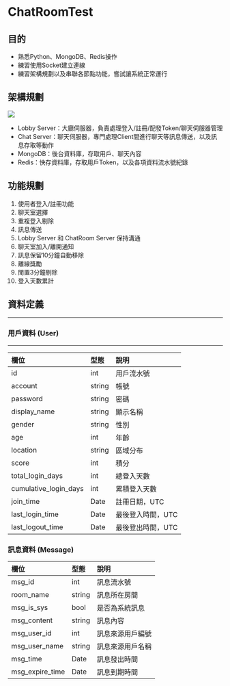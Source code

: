 # ChatRoomTest

## 目的

- 熟悉Python、MongoDB、Redis操作
- 練習使用Socket建立連線
- 練習架構規劃以及串聯各節點功能，嘗試讓系統正常運行

## 架構規劃

![](https://i.imgur.com/VuQaNrO.jpg)

- Lobby Server：大廳伺服器，負責處理登入/註冊/配發Token/聊天伺服器管理
- Chat Server：聊天伺服器，專門處理Client間進行聊天等訊息傳送，以及訊息存取等動作
- MongoDB：後台資料庫，存取用戶、聊天內容
- Redis：快存資料庫，存取用戶Token，以及各項資料流水號紀錄

## 功能規劃

1. 使用者登入/註冊功能
2. 聊天室選擇
3. 重複登入剔除
4. 訊息傳送
5. Lobby Server 和 ChatRoom Server 保持溝通
6. 聊天室加入/離開通知
7. 訊息保留10分鐘自動移除
8. 離線獎勵
9. 閒置3分鐘剔除
10. 登入天數累計

## 資料定義

----

### 用戶資料 (User)

----

| 欄位         | 型態   | 說明       |
|:------------ |:------ |:---------- |
| id           | int    | 用戶流水號 |
| account      | string | 帳號       |
| password     | string | 密碼       |
| display_name | string | 顯示名稱   |
| gender       | string | 性別       |
| age          | int    | 年齡       |
| location     | string | 區域分布   |
| score        | int    | 積分       |
| total_login_days      | int  | 總登入天數        |
| cumulative_login_days | int  | 累積登入天數      |
| join_time             | Date | 註冊日期，UTC     |
| last_login_time       | Date | 最後登入時間，UTC |
| last_logout_time      | Date | 最後登出時間，UTC |

### 訊息資料 (Message)

| 欄位            | 型態   | 說明             |
|:--------------- |:------ |:---------------- |
| msg_id          | int    | 訊息流水號       |
| room_name       | string | 訊息所在房間     |
| msg_is_sys      | bool   | 是否為系統訊息   |
| msg_content     | string | 訊息內容         |
| msg_user_id     | int    | 訊息來源用戶編號 |
| msg_user_name   | string | 訊息來源用戶名稱 |
| msg_time        | Date   | 訊息發出時間     |
| msg_expire_time | Date   | 訊息到期時間     |
